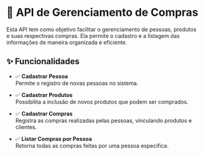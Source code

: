 # 🧾 API de Gerenciamento de Compras

Esta API tem como objetivo facilitar o gerenciamento de pessoas, produtos e suas respectivas compras. Ela permite o cadastro e a listagem das informações de maneira organizada e eficiente.

## ✨ Funcionalidades

- ✅ **Cadastrar Pessoa**  
  Permite o registro de novas pessoas no sistema.

- ✅ **Cadastrar Produtos**  
  Possibilita a inclusão de novos produtos que podem ser comprados.

- ✅ **Cadastrar Compras**  
  Registra as compras realizadas pelas pessoas, vinculando produtos e clientes.

- ✅ **Listar Compras por Pessoa**  
  Retorna todas as compras feitas por uma pessoa específica.
